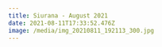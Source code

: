 ```yaml
---
title: Siurana - August 2021
date: 2021-08-11T17:33:52.476Z
image: /media/img_20210811_192113_300.jpg
---
```

